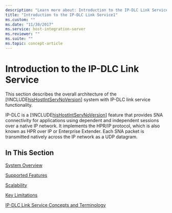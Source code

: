 ```yaml
---
description: "Learn more about: Introduction to the IP-DLC Link Service"
title: "Introduction to the IP-DLC Link Service1"
ms.custom: ""
ms.date: "11/30/2017"
ms.service: host-integration-server
ms.reviewer: ""
ms.suite: ""
ms.topic: concept-article
---
```

# Introduction to the IP-DLC Link Service
This section describes the overall architecture of the [!INCLUDE[hisHostIntServNoVersion](../includes/hishostintservnoversion-md.md)] system with IP-DLC link service functionality.  
  
 IP-DLC is a [!INCLUDE[hisHostIntServNoVersion](../includes/hishostintservnoversion-md.md)] feature that provides SNA connectivity for applications using dependent and independent sessions over a native IP network. It implements the HPR/IP protocol, which is also known as HPR over IP or Enterprise Extender. Each SNA packet is transmitted natively across the IP network as a UDP datagram.  
  
## In This Section  
 [System Overview](../core/system-overview1.md)  
  
 [Supported Features](../core/supported-features2.md)  
  
 [Scalability](../core/scalability1.md)  
  
 [Key Limitations](../core/key-limitations2.md)  
  
 [IP-DLC Link Service Concepts and Terminology](../core/ip-dlc-link-service-concepts-and-terminology1.md)
